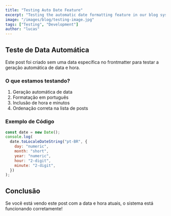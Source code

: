 ```yaml
---
title: "Testing Auto Date Feature"
excerpt: "Testing the automatic date formatting feature in our blog system"
image: "/images/blog/testing-image.jpg"
tags: ["Testing", "Development"]
author: "lucas"
---
```


## Teste de Data Automática

Este post foi criado sem uma data específica no frontmatter para testar a geração automática de data e hora.

### O que estamos testando?

1. Geração automática de data
2. Formatação em português
3. Inclusão de hora e minutos
4. Ordenação correta na lista de posts

### Exemplo de Código

```javascript
const date = new Date();
console.log(
  date.toLocaleDateString("pt-BR", {
    day: "numeric",
    month: "short",
    year: "numeric",
    hour: "2-digit",
    minute: "2-digit",
  })
);
```

## Conclusão

Se você está vendo este post com a data e hora atuais, o sistema está funcionando corretamente!
